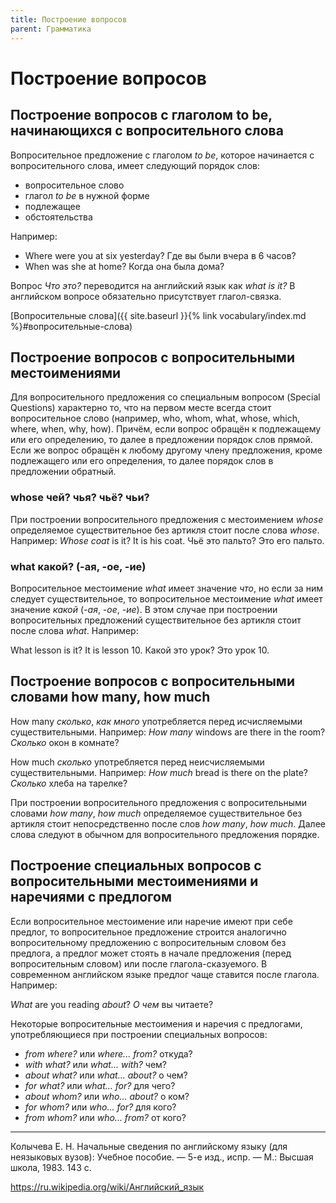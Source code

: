 ```yaml
---
title: Построение вопросов
parent: Грамматика
---
```


# Построение вопросов

## Построение вопросов с глаголом to be, начинающихся с вопросительного слова

Вопросительное предложение с глаголом *to be*, которое начинается с
вопросительного слова, имеет следующий порядок слов:
- вопросительное слово
- глагол *to be* в нужной форме
- подлежащее
- обстоятельства

Например: 
- Where were you at six yesterday?  Где вы были вчера в 6 часов?
- When was she at home?  Когда она была дома?

Вопрос *Что это?* переводится на английский язык как *what is it?* В
английском вопросе обязательно присутствует глагол-связка.

[Вопросительные слова]({{ site.baseurl }}{% link vocabulary/index.md %}#вопросительные-слова)


## Построение вопросов с вопросительными местоимениями

Для вопросительного предложения со специальным вопросом (Special
Questions) характерно то, что на первом месте всегда стоит
вопросительное слово (например, who, whom, what, whose, which, where,
when, why, how).  Причём, если вопрос обращён к подлежащему или его
определению, то далее в предложении порядок слов прямой.  Если же
вопрос обращён к любому другому члену предложения, кроме подлежащего
или его определения, то далее порядок слов в предложении обратный.


### whose чей? чья? чьё? чьи?

При построении вопросительного предложения с местоимением *whose*
определяемое существительное без артикля стоит после слова *whose*.
Например: *Whose coat* is it?  It is his coat.  Чьё это пальто?  Это
его пальто.


### what какой? (-ая, -ое, -ие)

Вопросительное местоимение *what* имеет значение *что*, но если за ним
следует существительное, то вопросительное местоимение *what* имеет
значение *какой* (*-ая*, *-ое*, *-ие*).  В этом случае при построении
вопросительных предложений существительное без артикля стоит после
слова *what*.  Например:

What lesson is it?  It is lesson 10.  Какой это урок?  Это урок 10.


## Построение вопросов с вопросительными словами how many, how much

How many *сколько*, *как много* употребляется перед исчисляемыми
существительными.  Например: *How many* windows are there in the room?
*Сколько* окон в комнате?

How much *сколько* употребляется перед неисчисляемыми
существительными.  Например: *How much* bread is there on the рlate?
*Сколько* хлеба на тарелке?

При построении вопросительного предложения с вопросительными словами
*how many*, *how much* определяемое существительное без артикля стоит
непосредственно после слов *how many*, *how much*.  Далее слова
следуют в обычном для вопросительного предложения порядке.


## Построение специальных вопросов с вопросительными местоимениями и наречиями с предлогом

Если
вопросительное местоимение или наречие имеют при
себе предлог, то вопросительное предложение строится
аналогично вопросительному предложению с вопросительным словом без предлога, а предлог может стоять
в начале предложения (перед вопросительным словом)
или после глагола-сказуемого.  В современном английском языке предлог
чаще ставится после глагола.  Например:

*What* are you reading *about*?  *О чем* вы читаете?

Некоторые вопросительные местоимения и наречия с предлогами,
употребляющиеся при построении специальных вопросов:
- *from where?* или *where... from?* откуда?
- *with what?* или *what... with?* чем?
- *about what?* или *what... about?* о чем?
- *for what?* или *what... for?* для чего?
- *about whom?* или *who... about?* о ком?
- *for whom?* или *who... for?* для кого?
- *from whom?* или *who... from?* от кого?


---

Колычева Е. Н.  Начальные сведения по английскому языку (для
неязыковых вузов): Учебное пособие. — 5-е изд., испр. — М.: Высшая
школа, 1983. 143 с.

https://ru.wikipedia.org/wiki/Английский_язык
